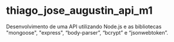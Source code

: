 # thiago_jose_augustin_api_m1
Desenvolvimento de uma API utilizando Node.js e as bibliotecas "mongoose", "express", “body-parser”, “bcrypt” e “jsonwebtoken”.
